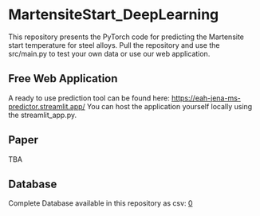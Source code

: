 # MartensiteStart_DeepLearning
This repository presents the PyTorch code for predicting the Martensite start temperature for steel alloys. 
Pull the repository and use the src/main.py to test your own data or use our web application.
## Free Web Application
A ready to use prediction tool can be found here: https://eah-jena-ms-predictor.streamlit.app/
You can host the application yourself locally using the streamlit_app.py.
## Paper
TBA
## Database
Complete Database available in this repository as csv: [0](https://github.com/EAH-Materials/MartensiteStart_DeepLearning/blob/main/data/MsDatabase_2022_complete.csv)